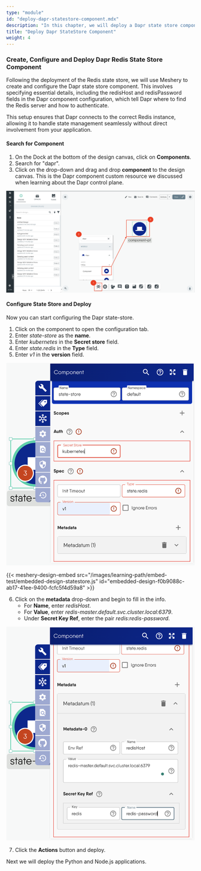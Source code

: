 ```yaml
---
type: "module"
id: "deploy-dapr-statestore-component.mdx"
description: "In this chapter, we will deploy a Dapr state store component using Redis, which will be used to manage the state of our applications in a distributed environment."
title: "Deploy Dapr StateStore Component"
weight: 4
---
```


### Create, Configure and Deploy Dapr Redis State Store Component

Following the deployment of the Redis state store, we will use Meshery to create and configure the Dapr state store component. This involves specifying essential details, including the redisHost and redisPassword fields in the Dapr component configuration, which tell Dapr where to find the Redis server and how to authenticate.

This setup ensures that Dapr connects to the correct Redis instance, allowing it to handle state management seamlessly without direct involvement from your application.

#### Search for Component

1. On the Dock at the bottom of the design canvas, click on **Components**.
2. Search for "dapr".
3. Click on the drop-down and drag and drop **component** to the design canvas. This is the Dapr component custom resource we discussed when learning about the Dapr control plane.

![drag-component](drag-component.png)

#### Configure State Store and Deploy

Now you can start configuring the Dapr state-store.

1. Click on the component to open the configuration tab.
2. Enter _state-store_ as the **name**.
3. Enter _kubernetes_ in the **Secret store** field.
4. Enter _state.redis_ in the **Type** field.
5. Enter _v1_ in the **version** field.

![state-store](state-store.png)

{{< meshery-design-embed src="/images/learning-path/embed-test/embedded-design-statestore.js" id="embedded-design-f0b9088c-ab17-41ee-9400-fcfc5f4d59a8" >}}

6. Click on the **metadata** drop-down and begin to fill in the info.
   - For **Name**, enter _redisHost_.
   - For **Value**, enter _redis-master.default.svc.cluster.local:6379_.
   - Under **Secret Key Ref**, enter the pair _redis:redis-password_.

![metadata](metadata.png)

7. Click the **Actions** button and deploy.

Next we will deploy the Python and Node.js applications.

